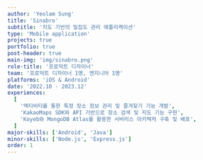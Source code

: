 ```yaml
---
author: 'Yeolam Sung'
title: 'Sinabro'
subtitle: '지도 기반의 밀집도 관리 애플리케이션'
type: 'Mobile application'
projects: true
portfolio: true
post-header: true
main-img: 'img/sinabro.png'
role-title: '프로덕트 디자이너'
team: '프로덕트 디자이너 1명, 엔지니어 1명'
platforms: 'iOS & Android'
date: '2022.10 - 2023.12'
experiences:
  [
    '액티비티를 통한 특정 장소 정보 관리 및 즐겨찾기 기능 개발',
    'KakaoMaps SDK와 API 기반으로 장소 검색 및 지도 기능 구현',
    'Koyeb와 MongoDB Atlas를 활용한 서버리스 아키텍처 구축 및 배포',
  ]
major-skills: ['Android', 'Java']
minor-skills: ['Node.js', 'Express.js']
order: 1
---
```

